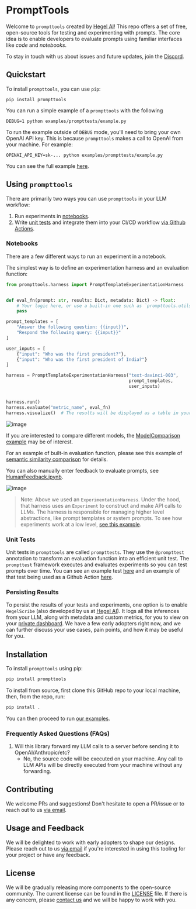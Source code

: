 # PromptTools

Welcome to `prompttools` created by [Hegel AI](https://hegel-ai.com/)! This repo offers a set of free, open-source tools for testing and experimenting with prompts. The core idea is to enable developers to evaluate prompts using familiar interfaces like _code_ and _notebooks_.

To stay in touch with us about issues and future updates, join the [Discord](https://discord.gg/7KeRPNHGdJ).

## Quickstart

To install `prompttools`, you can use `pip`:

```
pip install prompttools
```

You can run a simple example of a `prompttools` with the following

```
DEBUG=1 python examples/prompttests/example.py
```

To run the example outside of `DEBUG` mode, you'll need to bring your own OpenAI API key. 
This is because `prompttools` makes a call to OpenAI from your machine. For example:

```
OPENAI_API_KEY=sk-... python examples/prompttests/example.py
```

You can see the full example [here](/examples/prompttests/example.py).


## Using `prompttools`

There are primarily two ways you can use `prompttools` in your LLM workflow:

1. Run experiments in [notebooks](/examples/notebooks/).
1. Write [unit tests](/examples/prompttests/example.py) and integrate them into your CI/CD workflow [via Github Actions](/.github/workflows/post-commit.yaml).

### Notebooks

There are a few different ways to run an experiment in a notebook. 

The simplest way is to define an experimentation harness and an evaluation function:

```python
from prompttools.harness import PromptTemplateExperimentationHarness


def eval_fn(prompt: str, results: Dict, metadata: Dict) -> float:
    # Your logic here, or use a built-in one such as `prompttools.utils.similarity`.
    pass

prompt_templates = [
    "Answer the following question: {{input}}", 
    "Respond the following query: {{input}}"
]

user_inputs = [
    {"input": "Who was the first president?"}, 
    {"input": "Who was the first president of India?"}
]

harness = PromptTemplateExperimentationHarness("text-davinci-003", 
                                               prompt_templates, 
                                               user_inputs)


harness.run()
harness.evaluate("metric_name", eval_fn)
harness.visualize()  # The results will be displayed as a table in your notebook
```

![image](img/table.png)

If you are interested to compare different models, the [ModelComparison example](/examples/notebooks/ModelComparison.ipynb) may be of interest.

For an example of built-in evaluation function, please see this example of [semantic similarity comparison](/examples/notebooks/SemanticSimilarity.ipynb) for details. 

You can also manually enter feedback to evaluate prompts, see [HumanFeedback.ipynb](/examples/notebooks/HumanFeedback.ipynb).

![image](img/feedback.png)

> Note: Above we used an `ExperimentationHarness`. Under the hood, that harness uses an `Experiment` to construct and make API calls to LLMs. The harness is responsible for managing higher level abstractions, like prompt templates or system prompts. To see how experiments work at a low level, [see this example](/examples/notebooks/BasicExperiment.ipynb).

### Unit Tests

Unit tests in `prompttools` are called `prompttests`. They use the `@prompttest` annotation to transform an evaluation function into an efficient unit test. The `prompttest` framework executes and evaluates experiments so you can test prompts over time. You can see an example test [here](/examples/prompttests/example.py) and an example of that test being used as a Github Action [here](/.github/workflows/post-commit.yaml).

### Persisting Results

To persist the results of your tests and experiments, one option is to enable `HegelScribe` (also developed by us at [Hegel AI](https://hegel-ai.com/)). It logs all the inferences from your LLM, along with metadata and custom metrics, for you to view on your [private dashboard](https://app.hegel-ai.com). We have a few early adopters right now, and
we can further discuss your use cases, pain points, and how it may be useful for you.

## Installation

To install `prompttools` using pip:

```bash
pip install prompttools
```

To install from source, first clone this GitHub repo to your local machine, then, from the repo, run:

```bash
pip install .
```

You can then proceed to run [our examples](/examples/notebooks/).

### Frequently Asked Questions (FAQs)

1. Will this library forward my LLM calls to a server before sending it to OpenAI/Anthropic/etc?
    - No, the source code will be executed on your machine. Any call to LLM APIs will be directly executed from your machine without any forwarding.

## Contributing

We welcome PRs and suggestions! Don't hesitate to open a PR/issue or to reach out to us [via email](mailto:team@hegel-ai.com).

## Usage and Feedback

We will be delighted to work with early adopters to shape our designs. Please reach out to us [via email](mailto:team@hegel-ai.com) if you're
interested in using this tooling for your project or have any feedback.

## License

We will be gradually releasing more components to the open-source community. The current license can be found in the  [LICENSE](LICENSE) file. If there is any concern, please [contact us](mailto:eam@hegel-ai.com) and we will be happy to work with you.
